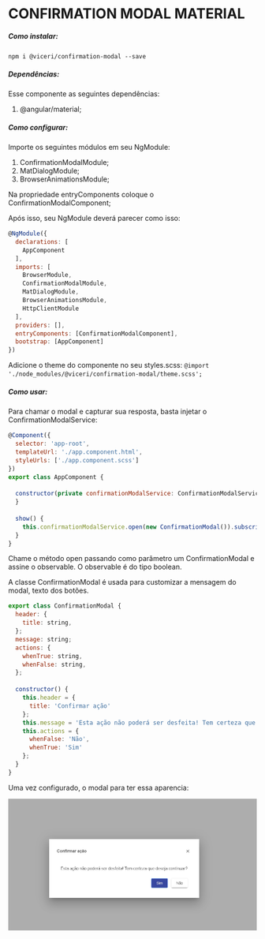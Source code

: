 # CONFIRMATION MODAL MATERIAL

##### Como instalar:
`npm i @viceri/confirmation-modal --save`

##### Dependências:
Esse componente as seguintes dependências:
1. @angular/material;

##### Como configurar:
Importe os seguintes módulos em seu NgModule:
1. ConfirmationModalModule;
2. MatDialogModule;
3. BrowserAnimationsModule;

Na propriedade entryComponents coloque o ConfirmationModalComponent;

Após isso, seu NgModule deverá parecer como isso:
````javascript
@NgModule({
  declarations: [
    AppComponent
  ],
  imports: [
    BrowserModule,
    ConfirmationModalModule,
    MatDialogModule,
    BrowserAnimationsModule,
    HttpClientModule
  ],
  providers: [],
  entryComponents: [ConfirmationModalComponent],
  bootstrap: [AppComponent]
})
````

Adicione o theme do componente no seu styles.scss:
`@import './node_modules/@viceri/confirmation-modal/theme.scss';`

##### Como usar:
Para chamar o modal e capturar sua resposta, basta injetar o ConfirmationModalService:

```javascript
@Component({
  selector: 'app-root',
  templateUrl: './app.component.html',
  styleUrls: ['./app.component.scss']
})
export class AppComponent {

  constructor(private confirmationModalService: ConfirmationModalService) {
  }

  show() {
    this.confirmationModalService.open(new ConfirmationModal()).subscribe(console.log);
  }
}
```
Chame o método open passando como parâmetro um ConfirmationModal e assine o observable. O observable é do tipo boolean.

A classe ConfirmationModal é usada para customizar a mensagem do modal, texto dos botões.

```javascript
export class ConfirmationModal {
  header: {
    title: string,
  };
  message: string;
  actions: {
    whenTrue: string,
    whenFalse: string,
  };

  constructor() {
    this.header = {
      title: 'Confirmar ação'
    };
    this.message = 'Esta ação não poderá ser desfeita! Tem certeza que deseja continuar?';
    this.actions = {
      whenFalse: 'Não',
      whenTrue: 'Sim'
    };
  }
}
```
Uma vez configurado, o modal para ter essa aparencia:

![Exemplo](https://raw.githubusercontent.com/Viceri/confirmation-modal/master/cbimage.jpg)

